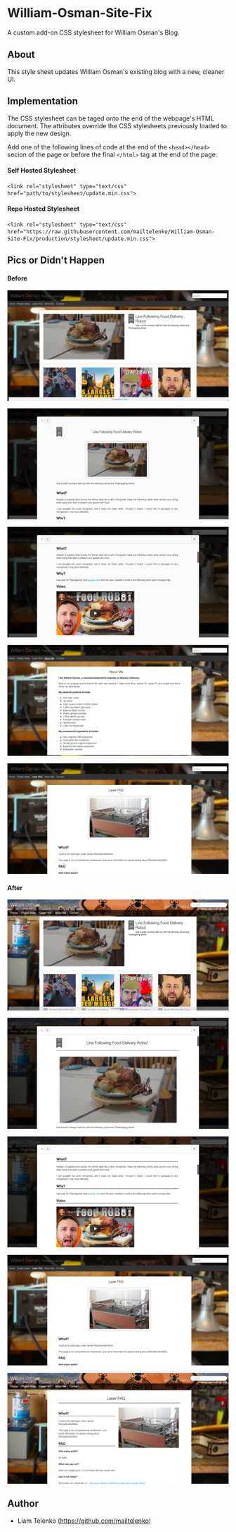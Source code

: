 # William-Osman-Site-Fix
A custom add-on CSS stylesheet for William Osman's Blog.

## About
This style sheet updates William Osman's existing blog with a new, cleaner UI.

## Implementation
The CSS stylesheet can be taged onto the end of the webpage's HTML document. The attributes override the CSS stylesheets previously loaded to apply the new design. 

Add one of the following lines of code at the end of the ```<head></head>``` secion of the page or before the final ```</html>``` tag at the end of the page.

#### Self Hosted Stylesheet
```
<link rel="stylesheet" type="text/css" href="path/to/stylesheet/update.min.css">
```

#### Repo Hosted Stylesheet
```
<link rel="stylesheet" type="text/css" href="https://raw.githubusercontent.com/mailtelenko/William-Osman-Site-Fix/production/stylesheet/update.min.css">
```
## Pics or Didn't Happen

#### Before
![Screenshot of the current website.](https://raw.githubusercontent.com/mailtelenko/William-Osman-Site-Fix/master/images/before1.png "Current Website")

![Screenshot of the current website.](https://raw.githubusercontent.com/mailtelenko/William-Osman-Site-Fix/master/images/before2.png "Current Website")

![Screenshot of the current website.](https://raw.githubusercontent.com/mailtelenko/William-Osman-Site-Fix/master/images/before3.png "Current Website")

![Screenshot of the current website.](https://raw.githubusercontent.com/mailtelenko/William-Osman-Site-Fix/master/images/before4.png "Current Website")

![Screenshot of the current website.](https://raw.githubusercontent.com/mailtelenko/William-Osman-Site-Fix/master/images/before5.png "Current Website")

#### After
![Screenshot of the updated website.](https://raw.githubusercontent.com/mailtelenko/William-Osman-Site-Fix/master/images/after1.png "Updated Website")

![Screenshot of the updated website.](https://raw.githubusercontent.com/mailtelenko/William-Osman-Site-Fix/master/images/after2.png "Updated Website")

![Screenshot of the updated website.](https://raw.githubusercontent.com/mailtelenko/William-Osman-Site-Fix/master/images/after3.png "Updated Website")

![Screenshot of the updated website.](https://raw.githubusercontent.com/mailtelenko/William-Osman-Site-Fix/master/images/after4.png "Updated Website")

![Screenshot of the updated website.](https://raw.githubusercontent.com/mailtelenko/William-Osman-Site-Fix/master/images/after5.png "Updated Website")

## Author
- Liam Telenko (https://github.com/mailtelenko)
